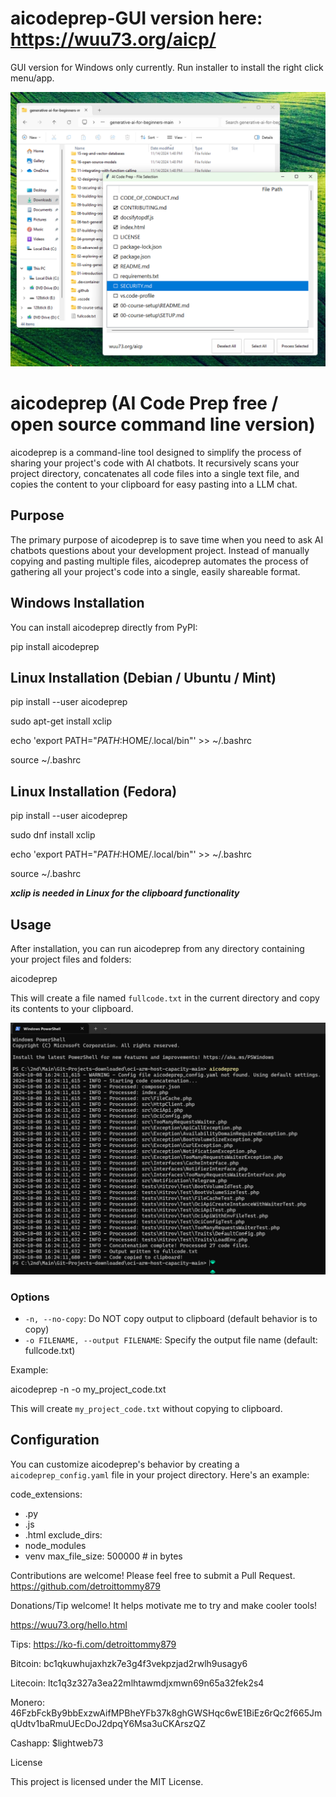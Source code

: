 # aicodeprep-GUI version here: https://wuu73.org/aicp/

GUI version for Windows only currently. Run installer to install the right click menu/app.

![s2.png](./s2.png)

# aicodeprep (AI Code Prep free / open source command line version)

aicodeprep is a command-line tool designed to simplify the process of sharing your project's code with AI chatbots. It recursively scans your project directory, concatenates all code files into a single text file, and copies the content to your clipboard for easy pasting into a LLM chat.

## Purpose

The primary purpose of aicodeprep is to save time when you need to ask AI chatbots questions about your development project. Instead of manually copying and pasting multiple files, aicodeprep automates the process of gathering all your project's code into a single, easily shareable format.

## Windows Installation

You can install aicodeprep directly from PyPI:

pip install aicodeprep

## Linux Installation (Debian / Ubuntu / Mint)

pip install --user aicodeprep

sudo apt-get install xclip

echo 'export PATH="$PATH:$HOME/.local/bin"' >> ~/.bashrc

source ~/.bashrc

## Linux Installation (Fedora)

pip install --user aicodeprep

sudo dnf install xclip

echo 'export PATH="$PATH:$HOME/.local/bin"' >> ~/.bashrc

source ~/.bashrc

**_xclip is needed in Linux for the clipboard functionality_**

## Usage

After installation, you can run aicodeprep from any directory containing your project files and folders:

aicodeprep

This will create a file named `fullcode.txt` in the current directory and copy its contents to your clipboard.

![example.png](./example.png)

### Options

- `-n, --no-copy`: Do NOT copy output to clipboard (default behavior is to copy)
- `-o FILENAME, --output FILENAME`: Specify the output file name (default: fullcode.txt)

Example:

aicodeprep -n -o my_project_code.txt

This will create `my_project_code.txt` without copying to clipboard.

## Configuration

You can customize aicodeprep's behavior by creating a `aicodeprep_config.yaml` file in your project directory. Here's an example:

code_extensions:

- .py
- .js
- .html
  exclude_dirs:
- node_modules
- venv
  max_file_size: 500000 # in bytes

Contributions are welcome! Please feel free to submit a Pull Request.
https://github.com/detroittommy879

Donations/Tip welcome! It helps motivate me to try and make cooler tools!

https://wuu73.org/hello.html

Tips: https://ko-fi.com/detroittommy879

Bitcoin: bc1qkuwhujaxhzk7e3g4f3vekpzjad2rwlh9usagy6

Litecoin: ltc1q3z327a3ea22mlhtawmdjxmwn69n65a32fek2s4

Monero: 46FzbFckBy9bbExzwAifMPBheYFb37k8ghGWSHqc6wE1BiEz6rQc2f665JmqUdtv1baRmuUEcDoJ2dpqY6Msa3uCKArszQZ

Cashapp: $lightweb73

License

This project is licensed under the MIT License.
